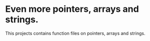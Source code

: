 # Even more pointers, arrays and strings.

This projects contains function files on pointers, arrays and strings.
